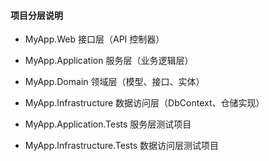 #### 项目分层说明

* MyApp.Web 接口层（API 控制器）

* MyApp.Application 服务层（业务逻辑层） 

* MyApp.Domain 领域层（模型、接口、实体）

* MyApp.Infrastructure 数据访问层（DbContext、仓储实现）

* MyApp.Application.Tests 服务层测试项目

* MyApp.Infrastructure.Tests 数据访问层测试项目
